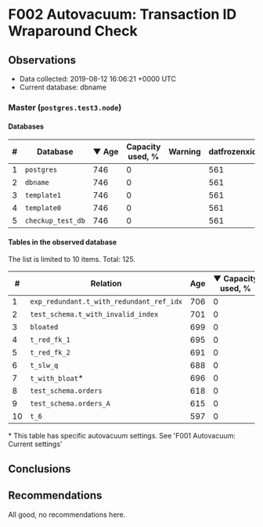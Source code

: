# F002 Autovacuum: Transaction ID Wraparound Check #

## Observations ##
- Data collected: 2019-08-12 16:06:21 +0000 UTC
- Current database: dbname




### Master (`postgres.test3.node`) ###


#### Databases ####


| \# | Database | &#9660;&nbsp;Age | Capacity used, % | Warning | datfrozenxid |
|--|--------|-----|------------------|---------|--------------|
| 1 |`postgres`|746 |0 |  |561 |
| 2 |`dbname`|746 |0 |  |561 |
| 3 |`template1`|746 |0 |  |561 |
| 4 |`template0`|746 |0 |  |561 |
| 5 |`checkup_test_db`|746 |0 |  |561 |


#### Tables in the observed database ####
The list is limited to 10 items. Total: 125.

| \# | Relation | Age | &#9660;&nbsp;Capacity used, % | Warning |rel_relfrozenxid | toast_relfrozenxid |
|---|-------|-----|------------------|---------|-----------------|--------------------|
| 1 |`exp_redundant.t_with_redundant_ref_idx` |706 |0 |  |601 |0 |
| 2 |`test_schema.t_with_invalid_index` |701 |0 |  |606 |0 |
| 3 |`bloated` |699 |0 |  |608 |0 |
| 4 |`t_red_fk_1` |695 |0 |  |612 |0 |
| 5 |`t_red_fk_2` |691 |0 |  |616 |0 |
| 6 |`t_slw_q` |688 |0 |  |619 |0 |
| 7 |`t_with_bloat`\* |696 |0 |  |611 |0 |
| 8 |`test_schema.orders` |618 |0 |  |689 |0 |
| 9 |`test_schema.orders_A` |615 |0 |  |692 |0 |
| 10 |`t_6` |597 |0 |  |710 |0 |


\* This table has specific autovacuum settings. See 'F001 Autovacuum: Current settings'


## Conclusions ##
 


## Recommendations ##
  All good, no recommendations here.
 

